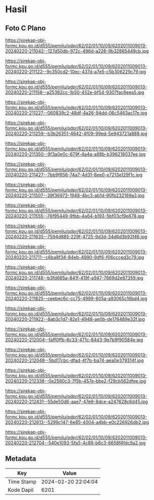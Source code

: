# Hasil

## Foto C Plano

https://sirekap-obj-formc.kpu.go.id/d555/pemilu/pdpr/62/02/01/10/09/6202011009013-20240220-211042--127d50db-972c-496d-a226-9b32865449cb.jpg

https://sirekap-obj-formc.kpu.go.id/d555/pemilu/pdpr/62/02/01/10/09/6202011009013-20240220-211122--9c350cd2-10ec-437d-a7e5-c5b306229c79.jpg

https://sirekap-obj-formc.kpu.go.id/d555/pemilu/pdpr/62/02/01/10/09/6202011009013-20240220-211156--a25382cc-1b50-452e-bf54-9307fac6eea5.jpg

https://sirekap-obj-formc.kpu.go.id/d555/pemilu/pdpr/62/02/01/10/09/6202011009013-20240220-211227--060839c2-48df-4a26-94dd-06c5463ac17e.jpg

https://sirekap-obj-formc.kpu.go.id/d555/pemilu/pdpr/62/02/01/10/09/6202011009013-20240220-211259--b3b26351-4642-4f09-99ed-5e943721a888.jpg

https://sirekap-obj-formc.kpu.go.id/d555/pemilu/pdpr/62/02/01/10/09/6202011009013-20240220-211350--9f3a0e0c-679f-4a4a-a68b-b396218037ee.jpg

https://sirekap-obj-formc.kpu.go.id/d555/pemilu/pdpr/62/02/01/10/09/6202011009013-20240220-211427--7bb9f656-74a7-4d31-8ee0-e7213e129f1c.jpg

https://sirekap-obj-formc.kpu.go.id/d555/pemilu/pdpr/62/02/01/10/09/6202011009013-20240220-211507--39f36973-1948-4bc3-ab1d-90fb232169a3.jpg

https://sirekap-obj-formc.kpu.go.id/d555/pemilu/pdpr/62/02/01/10/09/6202011009013-20240220-211555--76f95449-9fbb-4a64-b193-5bf03cf9e678.jpg

https://sirekap-obj-formc.kpu.go.id/d555/pemilu/pdpr/62/02/01/10/09/6202011009013-20240220-211635--7594d885-229f-4725-9d3d-34d6d3b92f46.jpg

https://sirekap-obj-formc.kpu.go.id/d555/pemilu/pdpr/62/02/01/10/09/6202011009013-20240220-211711--c6ba8f34-84eb-4990-9df6-f06ccced3c79.jpg

https://sirekap-obj-formc.kpu.go.id/d555/pemilu/pdpr/62/02/01/10/09/6202011009013-20240220-211748--b3fd685a-841f-419f-a947-7669d2e87359.jpg

https://sirekap-obj-formc.kpu.go.id/d555/pemilu/pdpr/62/02/01/10/09/6202011009013-20240220-211825--ceebec6c-cc75-4999-805a-a93065c16bd4.jpg

https://sirekap-obj-formc.kpu.go.id/d555/pemilu/pdpr/62/02/01/10/09/6202011009013-20240220-211922--8ab3c1d7-82e1-4948-ae0b-de176489e32f.jpg

https://sirekap-obj-formc.kpu.go.id/d555/pemilu/pdpr/62/02/01/10/09/6202011009013-20240220-212004--faff0ffb-6c33-471c-84d3-9e7b9f90584e.jpg

https://sirekap-obj-formc.kpu.go.id/d555/pemilu/pdpr/62/02/01/10/09/6202011009013-20240220-212048--5bd17cbc-dfad-4f7b-ba74-aea0e379314f.jpg

https://sirekap-obj-formc.kpu.go.id/d555/pemilu/pdpr/62/02/01/10/09/6202011009013-20240220-212338--0e2560c3-7f5b-457e-bbe2-f29cb562dfee.jpg

https://sirekap-obj-formc.kpu.go.id/d555/pemilu/pdpr/62/02/01/10/09/6202011009013-20240220-212431--55de50d6-aae7-47e9-8dce-a247628c6d45.jpg

https://sirekap-obj-formc.kpu.go.id/d555/pemilu/pdpr/62/02/01/10/09/6202011009013-20240220-212613--5299c147-6e85-4004-a4bb-e0c226926db2.jpg

https://sirekap-obj-formc.kpu.go.id/d555/pemilu/pdpr/62/02/01/10/09/6202011009013-20240220-212704--540e1093-5fa5-4c89-b6c3-6658f4fdc9a2.jpg


## Metadata

| Key        | Value               |
| ---------- | ------------------- |
| Time Stamp | 2024-02-20 22:04:04 |
| Kode Dapil | 6201                |



